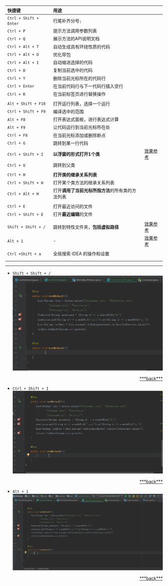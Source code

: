 | 快捷键                    | 用途                         |                     |
| :--------------------- | :------------------------- | ------------------- |
| `Ctrl + Shift + Enter` | 行尾补齐分号`;`                  |                     |
| `Ctrl + P`             | 提示方法调用参数列表                 |                     |
| `Ctrl + Q`             | 展示方法的API说明文档               |                     |
| `Ctrl + Alt + T`       | 自动生成具有环绕性质的代码              |                     |
| `Ctrl + Alt + O`       | 优化导包                       |                     |
| `Ctrl + Alt + I`       | 自动缩进选择的代码                  |                     |
| `Ctrl + D`             | 复制当前选中的代码                  |                     |
| `Ctrl + Y`             | 删除当前光标所在的代码行               |                     |
| `Ctrl + Enter`         | 在当前代码行与下一代码行插入空行           |                     |
| `Ctrl + R`             | 在当前标签页进行替换操作               |                     |
|                        |                            |                     |
| `Alt + Shift + F10`    | 打开运行列表，选择一个运行              |                     |
| `Ctrl + Shift + F9`    | 编译选中的范围                    |                     |
| `Alt + F8`             | 打开表达式面板，进行表达式计算            |                     |
| `Alt + F9`             | 让代码运行到当前光标所在处              |                     |
| `Ctrl + F8`            | 在当前光标添加或删除断点               |                     |
| `Ctrl + G`             | 跳转到某一行代码                   |                     |
| `Ctrl + Shift + I`     |<a name="CtrlShiftIGif"> **以浮窗的形式打开1个类** </a>           | <a href="#CtrlShiftI">效果参考</a> |
| `Ctrl + U`             | 跳转到父类                      |                     |
|                        |                            |                     |
| `Ctrl + H`             | **打开类的继承关系列表**             |                     |
| `Ctrl + Shift + H`     | 打开某个类方法的继承关系列表             |                     |
| `Ctrl + Alt + H`       | 打开**调用了当前光标所指方法**的所有类的方法列表 |                     |
|                        |                            |                     |
| `Ctrl + E`             | 打开最近访问的文件                  |                     |
| `Ctrl + Shift + E`     | 打开**最近编辑**的文件              |                     |
|                        |                            |                     |
| `Shift + Shift + /`    | <a name="DoubleShiftGif">跳转到特性文件夹，**包括虚拟路径**</a>        | <a href="#CtrlShiftI">效果参考</a> |
| `Alt + 1`              |  <a name="Alt1Gif">  - </a>   | <a href="#Alt1">效果参考</a> |
|                        |                            |                     |
| `Ctrl +Shift + a`      | 全局搜索 IDEA 的操作和设置           |                     |
|                        |                            |                     |
|                        |                            |                     |

-----
+ <a name="DoubleShift">`Shift + Shift + /`</a>
![DoubleShift](https://github.com/HurricanGod/Home/blob/master/idea/img/DoubleShift.gif)
<p align="right"><a href="#DoubleShiftGif">***back***</a></a>

+ <a name="CtrlShiftI">`Ctrl + Shift + I`</a>
![Ctrl + Shift +I](https://github.com/HurricanGod/Home/blob/master/idea/img/Ctrl%2BShift%2BI.gif)
<p align="right"><a href="#CtrlShiftIGif">***back***</a></a>

+ <a name="Alt1">`Alt + 1` </a>
![Alt + 1](https://github.com/HurricanGod/Home/blob/master/idea/img/Alt%2B1.gif)
<p align="right"><a href="#Alt1Gif">***back***</a></a>

